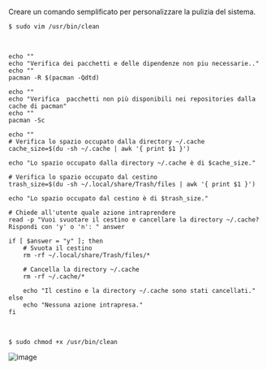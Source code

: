 Creare un comando semplificato per personalizzare la pulizia del sistema.

`$ sudo vim /usr/bin/clean`

<br>

```
echo ""
echo "Verifica dei pacchetti e delle dipendenze non piu necessarie.."
echo ""
pacman -R $(pacman -Qdtd)

echo ""
echo "Verifica  pacchetti non più disponibili nei repositories dalla cache di pacman"
echo ""
pacman -Sc

echo ""
# Verifica lo spazio occupato dalla directory ~/.cache
cache_size=$(du -sh ~/.cache | awk '{ print $1 }')

echo "Lo spazio occupato dalla directory ~/.cache è di $cache_size."

# Verifica lo spazio occupato dal cestino
trash_size=$(du -sh ~/.local/share/Trash/files | awk '{ print $1 }')

echo "Lo spazio occupato dal cestino è di $trash_size."

# Chiede all'utente quale azione intraprendere
read -p "Vuoi svuotare il cestino e cancellare la directory ~/.cache? Rispondi con 'y' o 'n': " answer

if [ $answer = "y" ]; then
    # Svuota il cestino
    rm -rf ~/.local/share/Trash/files/*

    # Cancella la directory ~/.cache
    rm -rf ~/.cache/*

    echo "Il cestino e la directory ~/.cache sono stati cancellati."
else
    echo "Nessuna azione intrapresa."
fi
```
<br>

`$ sudo chmod +x /usr/bin/clean`

![image](https://github.com/ArchItalia/site/assets/117321045/83b6ec50-4dfb-433c-913f-e985d5030e4c)
